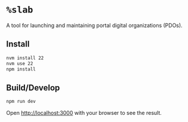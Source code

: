 # `%slab` #

A tool for launching and maintaining portal digital organizations (PDOs).

## Install ##

```bash
nvm install 22
nvm use 22
npm install
```

## Build/Develop ##

```bash
npm run dev
```

Open [http://localhost:3000](http://localhost:3000) with your browser to see
the result.
